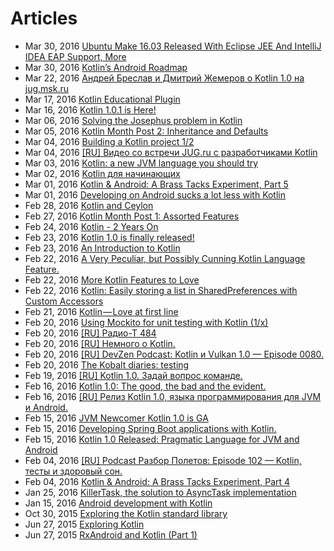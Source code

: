 # Articles
* Mar 30, 2016 [Ubuntu Make 16.03 Released With Eclipse JEE And IntelliJ IDEA EAP Support, More](./Ubuntu%20Make%2016.03%20Released%20With%20Eclipse%20JEE%20And%20IntelliJ%20IDEA%20EAP%20Support,%20More.md)
* Mar 30, 2016 [Kotlin’s Android Roadmap](./Kotlin%E2%80%99s%20Android%20Roadmap.md)
* Mar 22, 2016 [Андрей Бреслав и Дмитрий Жемеров о Kotlin 1.0 на jug.msk.ru](./%5BRU%5D%20%D0%90%D0%BD%D0%B4%D1%80%D0%B5%D0%B9%20%D0%91%D1%80%D0%B5%D1%81%D0%BB%D0%B0%D0%B2%20%D0%B8%20%D0%94%D0%BC%D0%B8%D1%82%D1%80%D0%B8%D0%B9%20%D0%96%D0%B5%D0%BC%D0%B5%D1%80%D0%BE%D0%B2%20%D0%BE%20Kotlin%201.0%20%D0%BD%D0%B0%20jug.msk.ru.md)
* Mar 17, 2016 [Kotlin Educational Plugin](./Kotlin%20Educational%20Plugin.md)
* Mar 16, 2016 [Kotlin 1.0.1 is Here!](./Kotlin%201.0.1%20is%20Here.md)
* Mar 06, 2016 [Solving the Josephus problem in Kotlin](./Solving%20the%20Josephus%20problem%20in%20Kotlin.md)
* Mar 05, 2016 [Kotlin Month Post 2: Inheritance and Defaults](./Kotlin%20Month%20Post%202:%20Inheritance%20and%20Defaults.md)
* Mar 04, 2016 [Building a Kotlin project 1/2](./Building%20a%20Kotlin%20project%201-2.md)
* Mar 04, 2016 [[RU] Видео со встречи JUG.ru с разработчиками Kotlin](./%5BRU%5D%20%D0%92%D0%B8%D0%B4%D0%B5%D0%BE%20%D1%81%D0%BE%20%D0%B2%D1%81%D1%82%D1%80%D0%B5%D1%87%D0%B8%20JUG.ru%20%D1%81%20%D1%80%D0%B0%D0%B7%D1%80%D0%B0%D0%B1%D0%BE%D1%82%D1%87%D0%B8%D0%BA%D0%B0%D0%BC%D0%B8%20Kotlin.md)
* Mar 03, 2016 [Kotlin: a new JVM language you should try](./Kotlin:%20a%20new%20JVM%20language%20you%20should%20try.md)
* Mar 02, 2016 [Kotlin для начинающих](./%5BRU%5D%20Kotlin%20%D0%B4%D0%BB%D1%8F%20%D0%BD%D0%B0%D1%87%D0%B8%D0%BD%D0%B0%D1%8E%D1%89%D0%B8%D1%85.md)
* Mar 01, 2016 [Kotlin & Android: A Brass Tacks Experiment, Part 5](./Kotlin%20&%20Android:%20A%20Brass%20Tacks%20Experiment,%20Part%205.md)
* Mar 01, 2016 [Developing on Android sucks a lot less with Kotlin](./Developing%20on%20Android%20sucks%20a%20lot%20less%20with%20Kotlin.md)
* Feb 28, 2016 [Kotlin and Ceylon](./Kotlin%20and%20Ceylon.md)
* Feb 27, 2016 [Kotlin Month Post 1: Assorted Features](./Kotlin%20Month%20Post%201:%20Assorted%20Features.md)
* Feb 24, 2016 [Kotlin - 2 Years On](./Kotlin%20-%202%20Years%20On.md)
* Feb 23, 2016 [Kotlin 1.0 is finally released!](./Kotlin%201.0%20is%20finally%20released!.md)
* Feb 23, 2016 [An Introduction to Kotlin](./An%20Introduction%20to%20Kotlin.md)
* Feb 22, 2016 [A Very Peculiar, but Possibly Cunning Kotlin Language Feature.](./A%20Very%20Peculiar,%20but%20Possibly%20Cunning%20Kotlin%20Language%20Feature.md)
* Feb 22, 2016 [More Kotlin Features to Love](./More%20Kotlin%20Features%20to%20Love.md)
* Feb 22, 2016 [Kotlin: Easily storing a list in SharedPreferences with Custom Accessors](./Kotlin:%20Easily%20storing%20a%20list%20in%20SharedPreferences%20with%20Custom%20Accessors.md)
* Feb 21, 2016 [Kotlin — Love at first line](./Kotlin%20-%20Love%20at%20first%20line.md)
* Feb 20, 2016 [Using Mockito for unit testing with Kotlin (1/x)](./Using%20Mockito%20for%20unit%20testing%20with%20Kotlin%20(1x).md)
* Feb 20, 2016 [[RU] Радио-Т 484](./%5BRU%5D%20%D0%A0%D0%B0%D0%B4%D0%B8%D0%BE-%D0%A2%20484.md)
* Feb 20, 2016 [[RU] Немного о Kotlin.](./%5BRU%5D%20%D0%9D%D0%B5%D0%BC%D0%BD%D0%BE%D0%B3%D0%BE%20%D0%BE%20Kotlin.md)
* Feb 20, 2016 [[RU] DevZen Podcast: Kotlin и Vulkan 1.0 — Episode 0080.](./%5BRU%5D%20DevZen%20Podcast:%20Kotlin%20%D0%B8%20Vulkan%201.0%20%E2%80%94%20Episode%200080.md)
* Feb 20, 2016 [The Kobalt diaries: testing](./The%20Kobalt%20diaries:%20testing.md)
* Feb 19, 2016 [[RU] Kotlin 1.0. Задай вопрос команде.](./%5BRU%5D%20Kotlin%201.0.%20%D0%97%D0%B0%D0%B4%D0%B0%D0%B9%20%D0%B2%D0%BE%D0%BF%D1%80%D0%BE%D1%81%20%D0%BA%D0%BE%D0%BC%D0%B0%D0%BD%D0%B4%D0%B5.md)
* Feb 16, 2016 [Kotlin 1.0: The good, the bad and the evident.](./Kotlin%201.0:%20The%20good,%20the%20bad%20and%20the%20evident.md)
* Feb 16, 2016 [[RU] Релиз Kotlin 1.0, языка программирования для JVM и Android.](./%5BRU%5D%20%D0%A0%D0%B5%D0%BB%D0%B8%D0%B7%20Kotlin%201.0,%20%D1%8F%D0%B7%D1%8B%D0%BA%D0%B0%20%D0%BF%D1%80%D0%BE%D0%B3%D1%80%D0%B0%D0%BC%D0%BC%D0%B8%D1%80%D0%BE%D0%B2%D0%B0%D0%BD%D0%B8%D1%8F%20%D0%B4%D0%BB%D1%8F%20JVM%20%D0%B8%20Android.md)
* Feb 15, 2016 [JVM Newcomer Kotlin 1.0 is GA](./JVM%20Newcomer%20Kotlin%201.0%20is%20GA.md)
* Feb 15, 2016 [Developing Spring Boot applications with Kotlin.](./Developing%20Spring%20Boot%20applications%20with%20Kotlin.md)
* Feb 15, 2016 [Kotlin 1.0 Released: Pragmatic Language for JVM and Android](./Kotlin%201.0%20Released:%20Pragmatic%20Language%20for%20JVM%20and%20Android.md)
* Feb 04, 2016 [[RU] Podcast Разбор Полетов: Episode 102 — Kotlin, тесты и здоровый сон.](./%5BRU%5D%20Podcast%20%D0%A0%D0%B0%D0%B7%D0%B1%D0%BE%D1%80%20%D0%9F%D0%BE%D0%BB%D0%B5%D1%82%D0%BE%D0%B2:%20Episode%20102%20%E2%80%94%20Kotlin,%20%D1%82%D0%B5%D1%81%D1%82%D1%8B%20%D0%B8%20%D0%B7%D0%B4%D0%BE%D1%80%D0%BE%D0%B2%D1%8B%D0%B9%20%D1%81%D0%BE%D0%BD.md)
* Feb 04, 2016 [Kotlin & Android: A Brass Tacks Experiment, Part 4](./Kotlin%20&%20Android:%20A%20Brass%20Tacks%20Experiment,%20Part%204.md)
* Jan 25, 2016 [KillerTask, the solution to AsyncTask implementation](./KillerTask,%20the%20solution%20to%20AsyncTask%20implementation.md)
* Jan 15, 2016 [Android development with Kotlin](./Android%20development%20with%20Kotlin.md)
* Oct 30, 2015 [Exploring the Kotlin standard library](./Exploring%20the%20Kotlin%20standard%20library.md)
* Jun 27, 2015 [Exploring Kotlin](./Exploring%20Kotlin.md)
* Jun 27, 2015 [RxAndroid and Kotlin (Part 1)](./RxAndroid%20and%20Kotlin%20(Part%201).md)